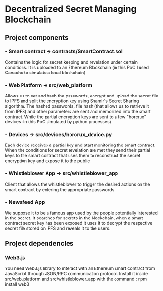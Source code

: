 # Decentralized Secret Managing Blockchain

## Project components

### - Smart contract -> contracts/SmartContract.sol
Contains the logic for secret keeping and revelation under certain conditions.
It is uploaded to an Ethereum Blockchain (in this PoC I used Ganache to simulate a local blockchain)

### - Web Platform -> src/web_platform
Allows us to set and hash the passwords, encrypt and upload the secret file to IPFS and split the encryption key using Shamir's Secret Sharing algorithm. 
The hashed passwords, file hash (that allows us to retrieve it from IPFS) and other parameters are sent and memorized into the smart contract.
While the partial encryption keys are sent to a few "horcrux" devices (in this PoC simulated by python processes)

### - Devices -> src/devices/horcrux_device.py
Each device receives a partial key and start monitoring the smart contract. 
When the conditions for secret revelation are met they send their partial keys to the smart contract that uses them to reconstruct the secret encryption key and expose it to the public

### - Whistleblower App -> src/whistleblower_app
Client that allows the whistleblower to trigger the desired actions on the smart contract by entering the appropriate passwords

### - Newsfeed App
We suppose it to be a famous app used by the people potentially interested in the secret.
It searches for secrets in the blockchain, when a smart contract secret key has been exposed it uses it to decrypt the respective secret file stored on IPFS and reveals it to the users.

## Project dependencies

### Web3.js
You need Web3.js library to interact with an Ethereum smart contract from JavaScript through JSON/RPC communication protocol.
Install it inside src/web_platform and src/whistleblower_app with the command :
npm install web3

